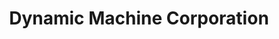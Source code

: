 ---
title: "Dynamic Machine Corporation"
url: /winnipeg/dynamic-machine-corporation/
shop: Allgemein
---